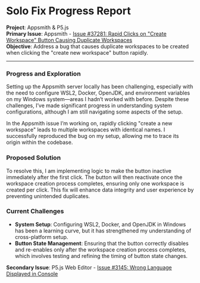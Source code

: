 # Solo Fix Progress Report

**Project**: Appsmith & P5.js  
**Primary Issue**: Appsmith - [Issue #37281: Rapid Clicks on "Create Workspace" Button Causing Duplicate Workspaces](https://github.com/appsmithorg/appsmith/issues/37281)  
**Objective**: Address a bug that causes duplicate workspaces to be created when clicking the "create new workspace" button rapidly.

---

### Progress and Exploration

Setting up the Appsmith server locally has been challenging, especially with the need to configure WSL2, Docker, OpenJDK, and environment variables on my Windows system—areas I hadn’t worked with before. Despite these challenges, I’ve made significant progress in understanding system configurations, although I am still navigating some aspects of the setup.

In the Appsmith issue I’m working on, rapidly clicking "create a new workspace" leads to multiple workspaces with identical names. I successfully reproduced the bug on my setup, allowing me to trace its origin within the codebase.

### Proposed Solution

To resolve this, I am implementing logic to make the button inactive immediately after the first click. The button will then reactivate once the workspace creation process completes, ensuring only one workspace is created per click. This fix will enhance data integrity and user experience by preventing unintended duplicates.

### Current Challenges

- **System Setup**: Configuring WSL2, Docker, and OpenJDK in Windows has been a learning curve, but it has strengthened my understanding of cross-platform setup.
- **Button State Management**: Ensuring that the button correctly disables and re-enables only after the workspace creation process completes, which involves testing and refining the timing of button state changes.

**Secondary Issue**: P5.js Web Editor - [Issue #3145: Wrong Language Displayed in Console](https://github.com/processing/p5.js-web-editor/issues/3145)  
